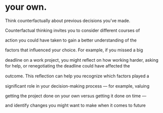 # your own.

Think counterfactually about previous decisions you’ve made.

Counterfactual thinking invites you to consider diﬀerent courses of

action you could have taken to gain a better understanding of the

factors that inﬂuenced your choice. For example, if you missed a big

deadline on a work project, you might reﬂect on how working harder, asking for help, or renegotiating the deadline could have aﬀected the

outcome. This reﬂection can help you recognize which factors played a

signiﬁcant role in your decision-making process — for example, valuing

getting the project done on your own versus getting it done on time —

and identify changes you might want to make when it comes to future